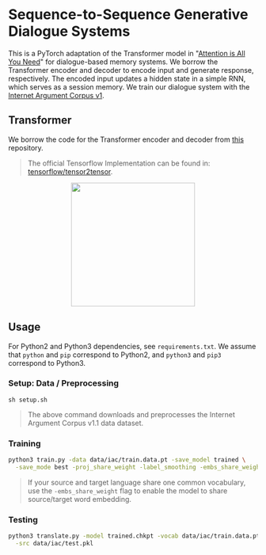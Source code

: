 # Sequence-to-Sequence Generative Dialogue Systems
This is a PyTorch adaptation of the Transformer model in "[Attention is All You Need](https://arxiv.org/abs/1706.03762)" for dialogue-based memory systems. We borrow the Transformer encoder and decoder to encode input and generate response, respectively. The encoded input updates a hidden state in a simple RNN, which serves as a session memory. We train our dialogue system with the [Internet Argument Corpus v1](https://nlds.soe.ucsc.edu/iac).

## Transformer
We borrow the code for the Transformer encoder and decoder from [this](https://github.com/jadore801120/attention-is-all-you-need-pytorch) repository.

> The official Tensorflow Implementation can be found in: [tensorflow/tensor2tensor](https://github.com/tensorflow/tensor2tensor/blob/master/tensor2tensor/models/transformer.py).

<p align="center">
<img src="http://imgur.com/1krF2R6.png" width="250">
</p>

## Usage
For Python2 and Python3 dependencies, see `requirements.txt`. We assume that `python` and `pip` correspond to Python2, and `python3` and `pip3` correspond to Python3.

### Setup: Data / Preprocessing
```
sh setup.sh
```
> The above command downloads and preprocesses the Internet Argument Corpus v1.1 data dataset.

### Training
```bash
python3 train.py -data data/iac/train.data.pt -save_model trained \
  -save_mode best -proj_share_weight -label_smoothing -embs_share_weight
```
> If your source and target language share one common vocabulary, use the `-embs_share_weight` flag to enable the model to share source/target word embedding.

### Testing
```bash
python3 translate.py -model trained.chkpt -vocab data/iac/train.data.pt \
  -src data/iac/test.pkl
```
